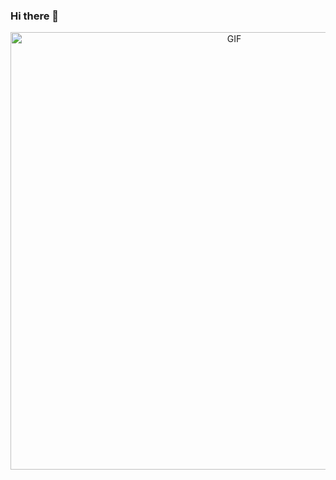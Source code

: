 ### Hi there 👋
<div align="center">
<img hight="300" width="700" alt="GIF" align="center" src="https://github.com/nesterpnyi/nesterpnyi/blob/main/assets/f97396770799bed0db175abf47b6d943.gif">
</div>

</br>
</br>
</br>
<!--
**Kolyanuss/Kolyanuss** is a ✨ _special_ ✨ repository because its `README.md` (this file) appears on your GitHub profile.

Here are some ideas to get you started:

- 🔭 I’m currently working on ...
- 🌱 I’m currently learning ...
- 👯 I’m looking to collaborate on ...
- 🤔 I’m looking for help with ...
- 💬 Ask me about ...
- 📫 How to reach me: ...
- 😄 Pronouns: ...
- ⚡ Fun fact: ...
-->
